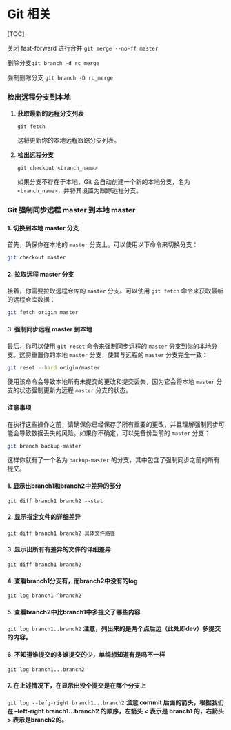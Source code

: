 # Git 相关

[TOC]





关闭 fast-forward 进行合并 `git merge --no-ff master `





删除分支`git branch -d rc_merge`

强制删除分支 `git branch -D rc_merge`



### 检出远程分支到本地

1. **获取最新的远程分支列表**

   ```
   git fetch
   ```

   这将更新你的本地远程跟踪分支列表。

2. **检出远程分支**

   ```
   git checkout <branch_name>
   ```

   如果分支不存在于本地，Git 会自动创建一个新的本地分支，名为 `<branch_name>`，并将其设置为跟踪远程分支。





### Git 强制同步远程 master 到本地 master

#### 1. 切换到本地 master 分支
首先，确保你在本地的 `master` 分支上。可以使用以下命令来切换分支：

```sh
git checkout master
```

#### 2. 拉取远程 master 分支
接着，你需要拉取远程仓库的 `master` 分支。可以使用 `git fetch` 命令来获取最新的远程仓库数据：

```sh
git fetch origin master
```

#### 3. 强制同步远程 master 到本地
最后，你可以使用 `git reset` 命令来强制同步远程的 `master` 分支到你的本地分支。这将重置你的本地 `master` 分支，使其与远程的 `master` 分支完全一致：

```sh
git reset --hard origin/master
```

使用该命令会导致本地所有未提交的更改和提交丢失，因为它会将本地 `master` 分支的状态强制更新为远程 `master` 分支的状态。

#### 注意事项
在执行这些操作之前，请确保你已经保存了所有重要的更改，并且理解强制同步可能会导致数据丢失的风险。如果你不确定，可以先备份当前的 `master` 分支：

```sh
git branch backup-master
```

这样你就有了一个名为 `backup-master` 的分支，其中包含了强制同步之前的所有提交。



#### 1. 显示出branch1和branch2中差异的部分

```
git diff branch1 branch2 --stat
```

#### 2. 显示指定文件的详细差异

```
git diff branch1 branch2 具体文件路径
```

#### 3. 显示出所有有差异的文件的详细差异

```
git diff branch1 branch2
```

#### 4. 查看branch1分支有，而branch2中没有的log

```
git log branch1 ^branch2
```

#### 5. 查看branch2中比branch1中多提交了哪些内容

`git log branch1..branch2`
**注意，列出来的是两个点后边（此处即dev）多提交的内容。**

#### 6. 不知道谁提交的多谁提交的少，单纯想知道有是吗不一样

```
git log branch1...branch2
```

#### 7. 在上述情况下，在显示出没个提交是在哪个分支上

`git log --lefg-right branch1...branch2`
**注意 commit 后面的箭头，根据我们在 –left-right branch1…branch2 的顺序，左箭头 < 表示是 branch1 的，右箭头 > 表示是branch2的。**